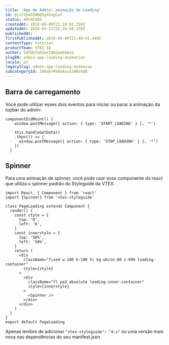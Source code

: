```yaml
---
title: 'App de Admin: animação de Loading'
id: 8jxf1b43IW6QSg4IegCwY
status: ARCHIVED
createdAt: 2018-08-09T21:18:03.210Z
updatedAt: 2020-03-13T21:24:58.159Z
publishedAt: 
firstPublishedAt: 2018-08-09T21:48:41.449Z
contentType: tutorial
productTeam: VTEX IO
author: 5dYWGfGKUwkI86Gomk6AcQ
slugEN: admin-app-loading-animation
locale: pt
legacySlug: admin-app-loading-animacao
subcategoryId: Z46a6rHVAaAucoiW0skQQ
---
```


## Barra de carregamento

Você pode utilizar esses dois eventos para iniciar ou parar a animação da topbar do admin:

```
componentDidMount() {
    window.postMessage({ action: { type: 'START_LOADING' } }, '*')

    this.handleGetData()
    .then(() => {
      window.postMessage({ action: { type: 'STOP_LOADING' } }, '*')
    })
  }
```

## Spinner

Para uma animação de spinner, você pode usar esse componente do react que utiliza o spinner padrão do Styleguide da VTEX:

```
import React, { Component } from 'react'
import {Spinner} from 'vtex.styleguide'

class PageLoading extends Component {
  render() {
    const style = {
      top: '0',
      left: '0',
    }
    const innerstyle = {
      top: '50%',
      left: '50%',
    }
    return (
      <div
        className="fixed w-100 h-100 tc bg-white-80 z-999 loading-container"
        style={style}
      >
        <div
          className="fl pa3 absolute loading-inner-container"
          style={innerstyle}
        >
          <Spinner />
        </div>
      </div>
    )
  }
}
export default PageLoading
```

Apenas lembre de adicionar `"vtex.styleguide": "4.x"` ou uma versão mais nova nas dependências do seu manifest.json

